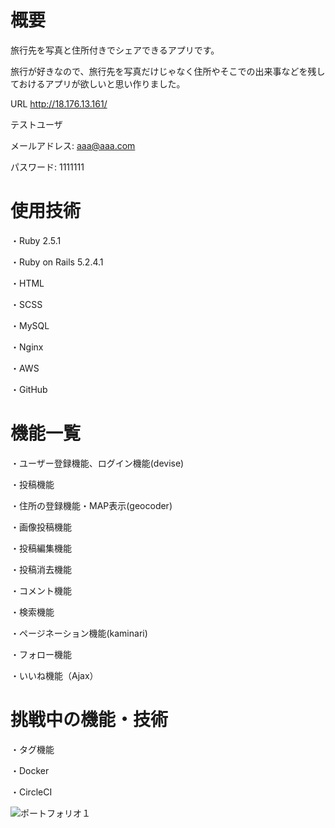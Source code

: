 # 概要
旅行先を写真と住所付きでシェアできるアプリです。

旅行が好きなので、旅行先を写真だけじゃなく住所やそこでの出来事などを残しておけるアプリが欲しいと思い作りました。

URL
http://18.176.13.161/

テストユーザ  

メールアドレス: aaa@aaa.com

パスワード: 1111111



# 使用技術
  
  ・Ruby 2.5.1

  ・Ruby on Rails 5.2.4.1

  ・HTML
  
  ・SCSS
  
  ・MySQL 
  
  ・Nginx
  
  ・AWS
  
  ・GitHub





# 機能一覧
  
  ・ユーザー登録機能、ログイン機能(devise)
  
  ・投稿機能

  ・住所の登録機能・MAP表示(geocoder)
  
  ・画像投稿機能
  
  ・投稿編集機能
  
  ・投稿消去機能
  
  ・コメント機能
  
  ・検索機能
  
  ・ページネーション機能(kaminari)
  
  ・フォロー機能
  
  ・いいね機能（Ajax）

# 挑戦中の機能・技術

  ・タグ機能

  ・Docker
  
  ・CircleCI


![ポートフォリオ１](https://user-images.githubusercontent.com/56866099/72323085-36a1a880-36eb-11ea-8b67-140a4f415f3d.jpg)
